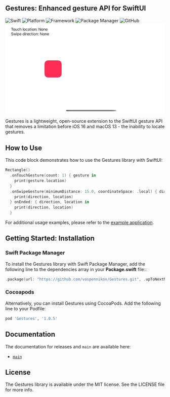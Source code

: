 ## Gestures: Enhanced gesture API for SwiftUI
![Swift](https://img.shields.io/badge/Swift-5.7.1-orange?style=flat)
![Platform](https://img.shields.io/badge/platform-iOS%2013%20%7C%20macOS%2011-orange)
![Framework](https://img.shields.io/badge/Framework-SwiftUI-orange)
![Package Manager](https://img.shields.io/badge/Package%20Manager-SPM%20%7C%20Cocoapods-orange)
![GitHub](https://img.shields.io/badge/Licence-MIT-orange)
![Demo](Images/demo.gif)

Gestures is a lightweight, open-source extension to the SwiftUI gesture API that removes a limitation before iOS 16 and macOS 13 - the inability to locate gestures.

## How to Use
This code block demonstrates how to use the Gestures library with SwiftUI:
```swift
Rectangle()
  .onTouchGesture(count: 1) { gesture in
    print(gesture.location)
  }
  .onSwipeGesture(minimumDistance: 15.0, coordinateSpace: .local) { direction, location in
    print(direction, location)
  } onEnded: { direction, location in
    print(direction, location)
  }
```
For additional usage examples, please refer to the [example application](Example/).

## Getting Started: Installation
### Swift Package Manager
To install the Gestures library with Swift Package Manager, add the following line to the dependencies array in your **Package.swift** file::
```swift
.package(url: "https://github.com/vospennikov/Gestures.git", .upToNextMinor(from: "1.0.5"))
```
### Cocoapods
Alternatively, you can install Gestures using CocoaPods. Add the following line to your Podfile:
```ruby
pod 'Gestures', '1.0.5'
```
## Documentation

The documentation for releases and `main` are available here:

* [`main`](https://vospennikov.github.io/Gestures/main/documentation/gestures)

## License
The Gestures library is available under the MIT license. See the LICENSE file for more info.
